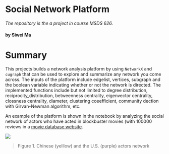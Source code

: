 # Social Network Platform
*The repository is the a project in course MSDS 626.*
#### by Siwei Ma

# Summary
This projects builds a network analysis platform by using ```NetworkX``` and ```cugraph``` that can be used to explore and summarize any network you come across. The inputs of the platform include edgelist, vertices, subgraph and the boolean variable indicating whether or not the network is directed. The implemented functions include but not limited to degree distribution, reciprocity_distribution, betweenness centrality, eigenvector centrality, clossness centrality, diameter, clustering coeefficient, community dection with Girvan-Newman algorithm, etc.

An example of the platform is shown in the notebook by analyzing the social network of actors who have acted in blockbuster movies (with 100000 reviews in a [movie database website](https://www.douban.com/).

![](actors-US-China.png)
>Figure 1. Chinese (yelllow) and the U.S. (purple) actors network

